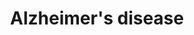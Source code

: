 ---
annotations:
- type: Disease Ontology
  value: Alzheimer's disease
- type: Pathway Ontology
  value: disease pathway
- type: Pathway Ontology
  value: Alzheimer's disease pathway
authors:
- MaintBot
- Khanspers
- Egonw
- Lovnish.thakur
- Fehrhart
- L Dupuis
- Laurent
- Eweitz
description: 'This pathway displays current genes, proteolytic events and other processes
  associated with the progression of Alzheimer''s disease. This pathway was adapted
  from KEGG on 10/7/2011. Note: mitochondrial associated genes Cx I through Cx V are
  not currently included, as these correspond to over a hundred distinct factors.
  See below source URL for more information.'
last-edited: 2021-05-07
organisms:
- Mus musculus
redirect_from:
- /index.php/Pathway:WP2075
- /instance/WP2075
schema-jsonld:
- '@context': https://schema.org/
  '@id': https://wikipathways.github.io/pathways/WP2075.html
  '@type': Dataset
  creator:
    '@type': Organization
    name: WikiPathways
  description: 'This pathway displays current genes, proteolytic events and other
    processes associated with the progression of Alzheimer''s disease. This pathway
    was adapted from KEGG on 10/7/2011. Note: mitochondrial associated genes Cx I
    through Cx V are not currently included, as these correspond to over a hundred
    distinct factors. See below source URL for more information.'
  keywords:
  - Grin2a
  - Gnaq
  - Atf6
  - Psenen
  - Cx II
  - Plcb1
  - Nae1
  - Gsk3b
  - Protein oxidation
  - Cx III
  - Atp2a1
  - Tau
  - Casp12
  - Copper
  - Bace1
  - Cdk5r1
  - Aph1a
  - Mapk3
  - APP processing
  - Il1b
  - Lrp1
  - Adam17
  - ONOO-
  - Apaf1
  - App
  - 2010110P09Rik
  - Ppp3cb
  - Grin1
  - Grin2c
  - Casp3
  - Casp9
  - Itpr2
  - Ern1
  - Induction of Apoptosis
  - Bid
  - Calm2
  - Bad
  - Mme
  - Cdk5
  - Calcium
  - Inflammation
  - Ryr3
  - Cx V
  - Cacna1c
  - Itpr1
  - Calcium Signaling Pathway
  - Oxidative Phosphorylation
  - Psen2
  - Plcb2
  - Modulation of gene expression
  - Casp7
  - Mapk1
  - Plcb3
  - Cacna1s
  - Psen1
  - Gm2221
  - Gm10121
  - Calml3
  - Trp53
  - 1500003O03Rik
  - Ppp3r2
  - 'NO'
  - Hsd17b10
  - Capn2
  - Lipid peroxidation
  - GPCR
  - Cell Death
  - Cacna1f
  - Adam10
  - Ppp3r1
  - Nos1
  - Ncstn
  - Casp8
  - Lpl
  - Tnfrsf1a
  - Grin2d
  - Fadd
  - Hydrogen peroxide
  - Cacna1d
  - Atp2a3
  - Grin2b
  - Calm4
  - Cx I
  - Iron
  - Atp2a2
  - CALM3
  - Ppp3ca
  - Apoe
  - Cx IV
  - Ide
  - IP3
  - Eif2ak3
  - Fas
  - Itpr3
  - DNA damage
  - Apoptosis
  - Apbb1
  - Capn1
  - CALM2
  - Snca
  - Tnf
  - Ppp3cc
  - Plcb4
  license: CC0
  name: Alzheimer's disease
seo: CreativeWork
title: Alzheimer's disease
wpid: WP2075
---